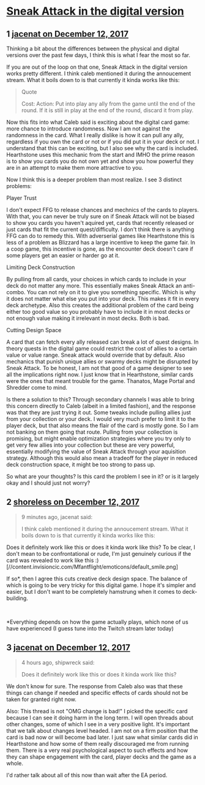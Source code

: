 # [Sneak Attack in the digital version](https://community.fantasyflightgames.com/topic/265267-sneak-attack-in-the-digital-version/)

## 1 [jacenat on December 12, 2017](https://community.fantasyflightgames.com/topic/265267-sneak-attack-in-the-digital-version/?do=findComment&comment=3122339)

Thinking a bit about the differences between the physical and digital versions over the past few days, I think this is what I fear the most so far.

If you are out of the loop on that one, Sneak Attack in the digital version works pretty different. I think caleb mentioned it during the annoucement stream. What it boils down to is that currently it kinda works like this:

> Quote
> 
> Cost: <unknown>
> Action: Put into play any ally from the game until the end of the round. If it is still in play at the end of the round, discard it from play.

Now this fits into what Caleb said is exciting about the digital card game: more chance to introduce randomness. Now I am not against the randomness in the card. What I really dislike is how it can pull any ally, regardless if you own the card or not or if you did put it in your deck or not. I understand that this can be exciting, but I also see why the card is included. Hearthstone uses this mechanic from the start and IMHO the prime reason is to show you cards you do not own yet and show you how powerful they are in an attempt to make them more attractive to you.

Now I think this is a deeper problem than most realize. I see 3 distinct problems:

Player Trust

I don't expect FFG to release chances and mechnics of the cards to players. With that, you can never be truly sure on if Sneak Attack will not be biased to show you cards you haven't aquired yet, cards that recently released or just cards that fit the current quest/difficulty. I don't think there is anything FFG can do to remedy this. With adverserial games like Hearthstone this is less of a problem as Blizzard has a large incentive to keep the game fair. In a coop game, this incentive is gone, as the encounter deck doesn't care if some players get an easier or harder go at it.

Limiting Deck Construction

By pulling from all cards, your choices in which cards to include in your deck do not matter any more. This essentially makes Sneak Attack an anti-combo. You can not rely on it to give you something specific. Which is why it does not matter what else you put into your deck. This makes it fit in every deck archetype. Also this creates the additional problem of the card being either too good value so you probably have to include it in most decks or not enough value making it irrelevant in most decks. Both is bad.

Cutting Design Space

A card that can fetch every ally released can break a lot of quest designs. In theory quests in the digital game could restrict the cost of allies to a certain value or value range. Sneak attack would override that by default. Also mechanics that punish unique allies or swarmy decks might be disrupted by Sneak Attack. To be honest, I am not that good of a game designer to see all the implications right now. I just know that in Hearthstone, similar cards were the ones that meant trouble for the game. Thanatos, Mage Portal and Shredder come to mind.

Is there a solution to this? Through secondary channels I was able to bring this concern directly to Caleb (albeit in a limited fashion), and the response was that they are just trying it out. Some tweaks include pulling allies just from your collection or your deck. I would very much prefer to limit it to the player deck, but that also means the flair of the card is mostly gone. So I am not banking on them going that route. Pulling from your collection is promising, but might enable optimization strategies where you try only to get very few allies into your collection but these are very powerful, essentially modifying the value of Sneak Attack through your aquisition strategy. Although this would also mean a tradeoff for the player in reduced deck construction space, it might be too strong to pass up.

So what are your thoughts? Is this card the problem I see in it? or is it largely okay and I should just not worry?

## 2 [shoreless on December 12, 2017](https://community.fantasyflightgames.com/topic/265267-sneak-attack-in-the-digital-version/?do=findComment&comment=3122367)

> 9 minutes ago, jacenat said:
> 
> I think caleb mentioned it during the annoucement stream. What it boils down to is that currently it kinda works like this:

Does it definitely work like this or does it kinda work like this? To be clear, I don't mean to be confrontational or rude, I'm just genuinely curious if the card was revealed to work like this :) [//content.invisioncic.com/Mfantflight/emoticons/default_smile.png]

If so*, then I agree this cuts creative deck design space. The balance of which is going to be very tricky for this digital game. I hope it's simpler and easier, but I don't want to be completely hamstrung when it comes to deck-building.

 

*Everything depends on how the game actually plays, which none of us have experienced (I guess tune into the Twitch stream later today)

## 3 [jacenat on December 12, 2017](https://community.fantasyflightgames.com/topic/265267-sneak-attack-in-the-digital-version/?do=findComment&comment=3123025)

> 4 hours ago, shipwreck said:
> 
> Does it definitely work like this or does it kinda work like this?

We don't know for sure. The response from Caleb also was that these things can change if needed and specific effects of cards should not be taken for granted right now.

Also: This thread is not "OMG change is bad!" I picked the specific card because I can see it doing harm in the long term. I will open threads about other changes, some of which I see in a very positive light. It's important that we talk about changes level headed. I am not on a firm position that the card is bad now or will become bad later. I just saw what similar cards did in Hearthstone and how some of them really discouraged me from running them. There is a very real psychological aspect to such effects and how they can shape engagement with the card, player decks and the game as a whole.

I'd rather talk about all of this now than wait after the EA period.

